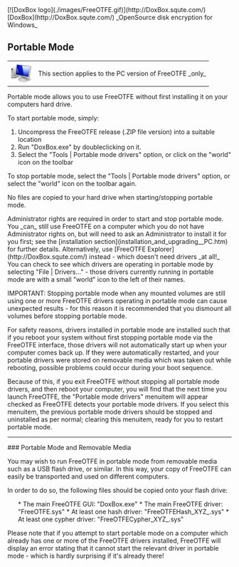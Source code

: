 

<meta content="text/html; charset=iso-8859-1" http-equiv="Content-Type">
<meta name="keywords" content="disk encryption, security, transparent, AES, OTFE, plausible deniability, virtual drive, Linux, MS Windows, portable, USB drive, partition">
<meta name="description" content="DoxBox: An OpenSource 'on-the-fly' transparent disk encryption program for PCs. Using this software, you can create one or more &quot;virtual disks&quot; on your PC - anything written to these disks is automatically, and securely, encrypted before being stored on your computers hard drive.">

<meta name="author" content="Sarah Dean">
<meta name="copyright" content="Copyright 2004, 2005, 2006, 2007, 2008 Sarah Dean">
<meta name="ROBOTS" content="ALL">

<TITLE>Portable Mode</TITLE>

<link href="./styles_common.css" rel="stylesheet" type="text/css">

<link rev="made" href="mailto:sdean12@sdean12.org">
<link rel="shortcut icon" href="./images/favicon.ico" type="image/x-icon">

<SPAN CLASS="master_link">
[![DoxBox logo](./images/FreeOTFE.gif)](http://DoxBox.squte.com/)
[DoxBox](http://DoxBox.squte.com/)
</SPAN>
<SPAN CLASS="master_title">
_OpenSource disk encryption for Windows_
</SPAN>

      
            

## Portable Mode

 
<TABLE class="note">
  <TR>
    <TD> <img src="./images/note_VistaPCIcon.png" alt="PC version only" >
    </TD>
    <TD> This section applies to the PC version of FreeOTFE _only_      </TD>
  </TR>
</TABLE>

Portable mode allows you to use FreeOTFE without first installing it on your computers hard drive.

To start portable mode, simply:

1. Uncompress the FreeOTFE release (.ZIP file version) into a suitable location
1. Run "DoxBox.exe" by doubleclicking on it.
1. Select the "Tools | Portable mode drivers" option, or click on the "world" icon on the toolbar

To stop portable mode, select the "Tools | Portable mode drivers" option, or select the "world" icon on the toolbar again.

No files are copied to your hard drive when starting/stopping portable mode.

 
<SPAN class="tip">
Administrator rights are required in order to start and stop portable mode. You _can_ still use FreeOTFE on a computer which you do not have Administrator rights on, but will need to ask an Administrator to install it for you first; see the [installation section](installation_and_upgrading__PC.htm) for further details. Alternatively, use [FreeOTFE Explorer](http://DoxBox.squte.com/) instead - which doesn't need drivers _at all!_    
</SPAN>

 

<SPAN class="tip">
You can check to see which drivers are operating in portable mode by selecting "File	|	Drivers..." - those drivers currently running in portable mode are with a small "world" icon to the left of their names.     
    </SPAN>
    

IMPORTANT: Stopping portable mode when any mounted volumes are still using one or more FreeOTFE drivers operating in portable mode can cause unexpected results - for this reason it is recommended that you dismount all volumes before stopping portable mode.

For safety reasons, drivers installed in portable mode are installed such that if you reboot your system without first stopping portable mode via the FreeOTFE interface, those drivers will not automatically start up when your computer comes back up. If they were automatically restarted, and your portable drivers were stored on removable media which was taken out while rebooting, possible problems could occur during your boot sequence.

Because of this, if you exit FreeOTFE without stopping all portable mode drivers, and then reboot your computer, you will find that the next time you launch FreeOTFE, the "Portable mode drivers" menuitem will appear checked as FreeOTFE detects your portable mode drivers. If you select this menuitem, the previous portable mode drivers should be stopped and uninstalled as per normal; clearing this menuitem, ready for you to restart portable mode.

* * * 
<A NAME="level_3_heading_1">
### Portable Mode and Removable Media
</A>

You may wish to run FreeOTFE in portable mode from removable media such as a USB flash drive, or similar. In this way, your copy of FreeOTFE can easily be transported and used on different computers.

In order to do so, the following files should be copied onto your flash drive:

<OL>
* The main FreeOTFE GUI: "DoxBox.exe"
* The main FreeOTFE driver: "FreeOTFE.sys"
* At least one hash driver: "FreeOTFEHash_XYZ_.sys"
* At least one cypher driver: "FreeOTFECypher_XYZ_.sys"
</OL>

Please note that if you attempt to start portable mode on a computer which already has one or more of the FreeOTFE drivers installed, FreeOTFE will display an error stating that it cannot start the relevant driver in portable mode - which is hardly surprising if it's already there!



